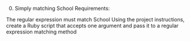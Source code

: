 0. Simply matching School
Requirements:

The regular expression must match School
Using the project instructions, create a Ruby script that accepts one argument and pass it to a regular expression matching method


